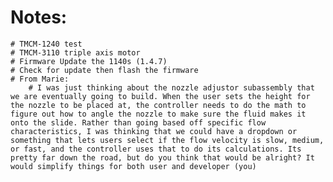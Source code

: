 # Notes:
    # TMCM-1240 test
    # TMCM-3110 triple axis motor
    # Firmware Update the 1140s (1.4.7)
    # Check for update then flash the firmware
    # From Marie:
        # I was just thinking about the nozzle adjustor subassembly that we are eventually going to build. When the user sets the height for the nozzle to be placed at, the controller needs to do the math to figure out how to angle the nozzle to make sure the fluid makes it onto the slide. Rather than going based off specific flow characteristics, I was thinking that we could have a dropdown or something that lets users select if the flow velocity is slow, medium, or fast, and the controller uses that to do its calculations. Its pretty far down the road, but do you think that would be alright? It would simplify things for both user and developer (you)